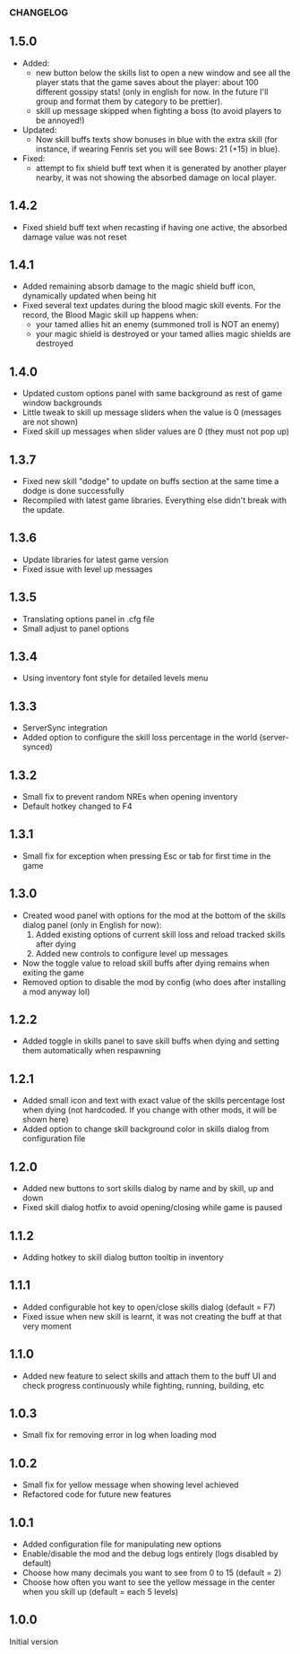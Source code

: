 ### CHANGELOG

## 1.5.0

* Added:
  * new button below the skills list to open a new window and see all the player stats that the game saves about the player: about 100 different gossipy stats! (only in english for now. In the future I'll group and format them by category to be prettier).
  * skill up message skipped when fighting a boss (to avoid players to be annoyed!)
* Updated:
  * Now skill buffs texts show bonuses in blue with the extra skill (for instance, if wearing Fenris set you will see Bows: 21 (+15) in blue).
* Fixed:
  * attempt to fix shield buff text when it is generated by another player nearby, it was not showing the absorbed damage on local player.

## 1.4.2

* Fixed shield buff text when recasting if having one active, the absorbed damage value was not reset

## 1.4.1

* Added remaining absorb damage to the magic shield buff icon, dynamically updated when being hit
* Fixed several text updates during the blood magic skill events. For the record, the Blood Magic skill up happens when:
  * your tamed allies hit an enemy (summoned troll is NOT an enemy)
  * your magic shield is destroyed or your tamed allies magic shields are destroyed

## 1.4.0

* Updated custom options panel with same background as rest of game window backgrounds
* Little tweak to skill up message sliders when the value is 0 (messages are not shown)
* Fixed skill up messages when slider values are 0 (they must not pop up)

## 1.3.7

* Fixed new skill "dodge" to update on buffs section at the same time a dodge is done successfully
* Recompiled with latest game libraries. Everything else didn't break with the update.

## 1.3.6

* Update libraries for latest game version
* Fixed issue with level up messages

## 1.3.5

* Translating options panel in .cfg file
* Small adjust to panel options

## 1.3.4

* Using inventory font style for detailed levels menu

## 1.3.3

* ServerSync integration
* Added option to configure the skill loss percentage in the world (server-synced)

## 1.3.2

* Small fix to prevent random NREs when opening inventory
* Default hotkey changed to F4

## 1.3.1

* Small fix for exception when pressing Esc or tab for first time in the game

## 1.3.0

* Created wood panel with options for the mod at the bottom of the skills dialog panel (only in English for now):
	1) Added existing options of current skill loss and reload tracked skills after dying
	2) Added new controls to configure level up messages
* Now the toggle value to reload skill buffs after dying remains when exiting the game
* Removed option to disable the mod by config (who does after installing a mod anyway lol)

## 1.2.2

* Added toggle in skills panel to save skill buffs when dying and setting them automatically when respawning

## 1.2.1

* Added small icon and text with exact value of the skills percentage lost when dying (not hardcoded. If you change with other mods, it will be shown here)
* Added option to change skill background color in skills dialog from configuration file

## 1.2.0

* Added new buttons to sort skills dialog by name and by skill, up and down
* Fixed skill dialog hotfix to avoid opening/closing while game is paused

## 1.1.2

* Adding hotkey to skill dialog button tooltip in inventory

## 1.1.1

* Added configurable hot key to open/close skills dialog (default = F7)
* Fixed issue when new skill is learnt, it was not creating the buff at that very moment

## 1.1.0

* Added new feature to select skills and attach them to the buff UI and check progress continuously while fighting, running, building, etc

## 1.0.3

* Small fix for removing error in log when loading mod

## 1.0.2

* Small fix for yellow message when showing level achieved
* Refactored code for future new features

## 1.0.1

* Added configuration file for manipulating new options
* Enable/disable the mod and the debug logs entirely (logs disabled by default)
* Choose how many decimals you want to see from 0 to 15 (default = 2)
* Choose how often you want to see the yellow message in the center when you skill up (default = each 5 levels)

## 1.0.0

Initial version